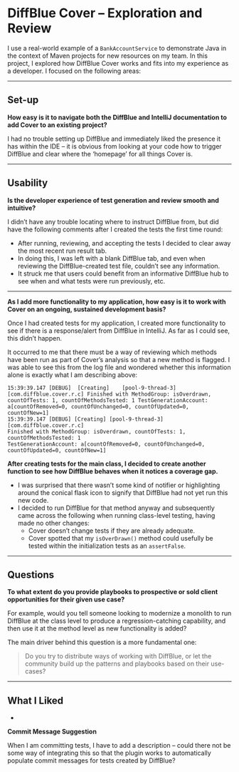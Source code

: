 # DiffBlue Cover – Exploration and Review

I use a real-world example of a `BankAccountService` to demonstrate Java in the context of Maven projects for new resources on my team. In this project, I explored how DiffBlue Cover works and fits into my experience as a developer. I focused on the following areas:

---

## Set-up

**How easy is it to navigate both the DiffBlue and IntelliJ documentation to add Cover to an existing project?**

I had no trouble setting up DiffBlue and immediately liked the presence it has within the IDE – it is obvious from looking at your code how to trigger DiffBlue and clear where the ‘homepage’ for all things Cover is.

---

## Usability

**Is the developer experience of test generation and review smooth and intuitive?**

I didn’t have any trouble locating where to instruct DiffBlue from, but did have the following comments after I created the tests the first time round:

- After running, reviewing, and accepting the tests I decided to clear away the most recent run result tab.
- In doing this, I was left with a blank DiffBlue tab, and even when reviewing the DiffBlue-created test file, couldn’t see any information.
- It struck me that users could benefit from an informative DiffBlue hub to see when and what tests were run previously, etc.

---

**As I add more functionality to my application, how easy is it to work with Cover on an ongoing, sustained development basis?**

Once I had created tests for my application, I created more functionality to see if there is a response/alert from DiffBlue in IntelliJ. As far as I could see, this didn’t happen.

It occurred to me that there must be a way of reviewing which methods have been run as part of Cover’s analysis so that a new method is flagged. I was able to see this from the log file and wondered whether this information alone is exactly what I am describing above:

```text
15:39:39.147 [DEBUG]  [Creating]    [pool-9-thread-3]   [com.diffblue.cover.r.c] Finished with MethodGroup: isOverdrawn, countOfTests: 1, countOfMethodsTested: 1 TestGenerationAccount: a[countOfRemoved=0, countOfUnchanged=0, countOfUpdated=0, countOfNew=1]
15:39:39.147 [DEBUG] [Creating] [pool-9-thread-3] [com.diffblue.cover.r.c]
Finished with MethodGroup: isOverdrawn, countOfTests: 1, countOfMethodsTested: 1
TestGenerationAccount: a[countOfRemoved=0, countOfUnchanged=0, countOfUpdated=0, countOfNew=1]
```

**After creating tests for the main class, I decided to create another function to see how DiffBlue behaves when it notices a coverage gap.**
- I was surprised that there wasn’t some kind of notifier or highlighting around the conical flask icon to signify that DiffBlue had not yet run this new code.
- I decided to run DiffBlue for that method anyway and subsequently came across the following when running class-level testing, having made no other changes:
    - Cover doesn’t change tests if they are already adequate.
    - Cover spotted that my `isOverDrawn()` method could usefully be tested within the initialization tests as an `assertFalse`.

---

## Questions

**To what extent do you provide playbooks to prospective or sold client opportunities for their given use case?**

For example, would you tell someone looking to modernize a monolith to run DiffBlue at the class level to produce a regression-catching capability, and then use it at the method level as new functionality is added?

The main driver behind this question is a more fundamental one:

> Do you try to distribute ways of working with DiffBlue, or let the community build up the patterns and playbooks based on their use-cases?

---

## What I Liked

- 
**Commit Message Suggestion**

When I am committing tests, I have to add a description – could there not be some way of integrating this so that the plugin works to automatically populate commit messages for tests created by DiffBlue?